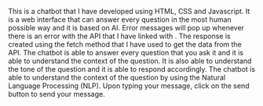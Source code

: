 This is a chatbot that I have developed using HTML, CSS and Javascript. It is a web interface that can answer every question in the most human possible way and it is based on AI.
Error messages will pop up whenever there is an error with the API that I have linked with . The response is created using the fetch method that I have used to get the data from the API. The chatbot is able to answer every question that you ask it and it is able to understand the context of the question. It is also able to understand the tone of the question and it is able to respond accordingly.
The chatbot is able to understand the context of the question by using the Natural Language Processing (NLP). Upon typing your message, click on the send button to send your message.